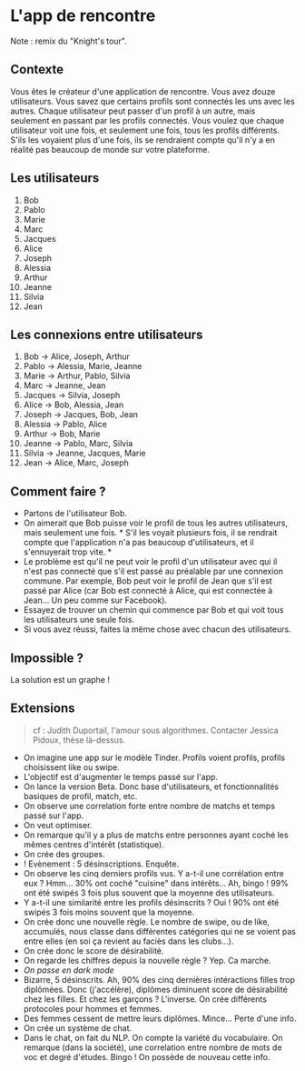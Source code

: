 # L'app de rencontre

Note : remix du "Knight's tour". 

## Contexte

Vous êtes le créateur d'une application de rencontre. Vous avez douze utilisateurs. Vous savez que certains profils sont connectés les uns avec les autres. Chaque utilisateur peut passer d'un profil à un autre, mais seulement en passant par les profils connectés. Vous voulez que chaque utilisateur voit une fois, et seulement une fois, tous les profils différents. S'ils les voyaient plus d'une fois, ils se rendraient compte qu'il n'y a en réalité pas beaucoup de monde sur votre plateforme. 

## Les utilisateurs

1. Bob
2. Pablo
3. Marie
4. Marc
5. Jacques
6. Alice
7. Joseph
8. Alessia
9. Arthur
10. Jeanne
11. Silvia
12. Jean

## Les connexions entre utilisateurs

1. Bob -> Alice, Joseph, Arthur
2. Pablo -> Alessia, Marie, Jeanne
3. Marie -> Arthur, Pablo, Silvia
4. Marc -> Jeanne, Jean
5. Jacques -> Silvia, Joseph
6. Alice -> Bob, Alessia, Jean
7. Joseph -> Jacques, Bob, Jean
8. Alessia -> Pablo, Alice
9. Arthur -> Bob, Marie
10. Jeanne -> Pablo, Marc, Silvia
11. Silvia -> Jeanne, Jacques, Marie
12. Jean -> Alice, Marc, Joseph

## Comment faire ? 

- Partons de l'utilisateur Bob.
- On aimerait que Bob puisse voir le profil de tous les autres utilisateurs, mais seulement une fois. * S'il les voyait plusieurs fois, il se rendrait compte que l'application n'a pas beaucoup d'utilisateurs, et il s'ennuyerait trop vite. *
- Le problème est qu'il ne peut voir le profil d'un utilisateur avec qui il n'est pas connecté que s'il est passé au préalable par une connexion commune. Par exemple, Bob peut voir le profil de Jean que s'il est passé par Alice (car Bob est connecté à Alice, qui est connectée à Jean... Un peu comme sur Facebook). 
- Essayez de trouver un chemin qui commence par Bob et qui voit tous les utilisateurs une seule fois. 
- Si vous avez réussi, faites la même chose avec chacun des utilisateurs. 

## Impossible ? 

La solution est un graphe ! 

## Extensions

> cf : Judith Duportail, l'amour sous algorithmes. 
> Contacter Jessica Pidoux, thèse là-dessus. 


- On imagine une app sur le modèle Tinder. Profils voient profils, profils choisissent like ou swipe. 
- L'objectif est d'augmenter le temps passé sur l'app. 
- On lance la version Beta. Donc base d'utilisateurs, et fonctionnalités basiques de profil, match, etc. 
- On observe une correlation forte entre nombre de matchs et temps passé sur l'app. 
- On veut optimiser. 
- On remarque qu'il y a plus de matchs entre personnes ayant coché les mêmes centres d'intérêt (statistique). 
- On crée des groupes. 
- ! Evènement : 5 désinscriptions. Enquête.
- On observe les cinq derniers profils vus. Y a-t-il une corrélation entre eux ? Hmm... 30% ont coché "cuisine" dans intérêts... Ah, bingo ! 99% ont été swipés 3 fois plus souvent que la moyenne des utilisateurs. 
- Y a-t-il une similarité entre les profils désinscrits ? Oui ! 90% ont été swipés 3 fois moins souvent que la moyenne. 
- On crée donc une nouvelle règle. Le nombre de swipe, ou de like, accumulés, nous classe dans différentes catégories qui ne se voient pas entre elles (en soi ça revient au faciès dans les clubs...). 
- On crée donc le score de désirabilité. 
- On regarde les chiffres depuis la nouvelle règle ? Yep. Ca marche. 
- *On passe en dark mode*
- Bizarre, 5 désinscrits. Ah, 90% des cinq dernières intéractions filles trop diplômées. Donc (j'accélère), diplômes diminuent score de désirabilité chez les filles. Et chez les garçons ? L'inverse. On crée différents protocoles pour hommes et femmes. 
- Des femmes cessent de mettre leurs diplômes. Mince... Perte d'une info. 
- On crée un système de chat. 
- Dans le chat, on fait du NLP. On compte la variété du vocabulaire. On remarque (dans la société), une correlation entre nombre de mots de voc et degré d'études. Bingo ! On possède de nouveau cette info. 

